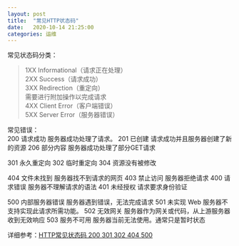 ```yaml
---
layout: post
title:  "常见HTTP状态码"
date:   2020-10-14 21:25:00
categories: 运维
---
```


常见状态码分类：  
>1XX Informational（请求正在处理）  
>2XX Success（请求成功）  
>3XX Redirection（重定向）  
>	 需要进行附加操作以完成请求  
>4XX Client Error（客户端错误）  
>5XX Server Error（服务器错误）  

常见错误：  
200 请求成功
服务器成功处理了请求。
201 已创建
请求成功并且服务器创建了新的资源
206 部分内容
服务器成功处理了部分GET请求

301 永久重定向
302 临时重定向
304 资源没有被修改

404 文件未找到
服务器找不到请求的网页
403 禁止访问
服务器拒绝请求
400 请求错误
服务器不理解请求的语法
401 未经授权
请求要求身份验证

500 内部服务器错误
服务器遇到错误，无法完成请求
501 未实现
Web 服务器不支持实现此请求所需功能。
502 无效网关
服务器作为网关或代码，从上游服务器收到无效响应
503 服务不可用
服务器当前无法使用。通常只是暂时状态


详细参考：[HTTP常见状态码 200 301 302 404 500]

[HTTP常见状态码 200 301 302 404 500]:https://www.cnblogs.com/starof/p/5035119.html
